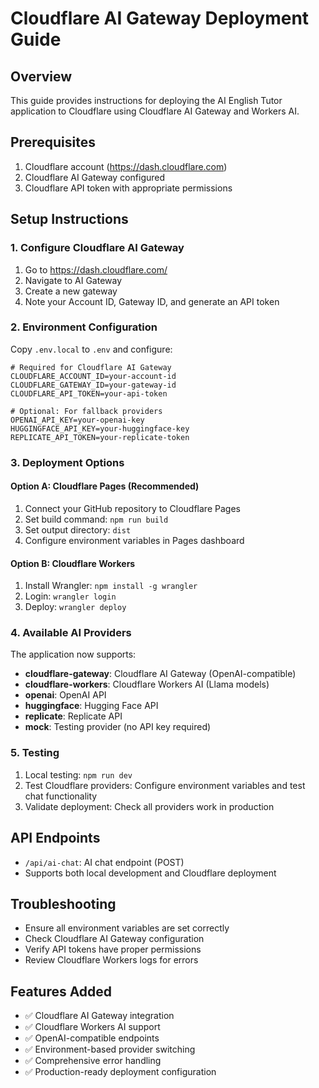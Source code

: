 # Cloudflare AI Gateway Deployment Guide

## Overview
This guide provides instructions for deploying the AI English Tutor application to Cloudflare using Cloudflare AI Gateway and Workers AI.

## Prerequisites
1. Cloudflare account (https://dash.cloudflare.com)
2. Cloudflare AI Gateway configured
3. Cloudflare API token with appropriate permissions

## Setup Instructions

### 1. Configure Cloudflare AI Gateway
1. Go to https://dash.cloudflare.com/
2. Navigate to AI Gateway
3. Create a new gateway
4. Note your Account ID, Gateway ID, and generate an API token

### 2. Environment Configuration
Copy `.env.local` to `.env` and configure:
```
# Required for Cloudflare AI Gateway
CLOUDFLARE_ACCOUNT_ID=your-account-id
CLOUDFLARE_GATEWAY_ID=your-gateway-id
CLOUDFLARE_API_TOKEN=your-api-token

# Optional: For fallback providers
OPENAI_API_KEY=your-openai-key
HUGGINGFACE_API_KEY=your-huggingface-key
REPLICATE_API_TOKEN=your-replicate-token
```

### 3. Deployment Options

#### Option A: Cloudflare Pages (Recommended)
1. Connect your GitHub repository to Cloudflare Pages
2. Set build command: `npm run build`
3. Set output directory: `dist`
4. Configure environment variables in Pages dashboard

#### Option B: Cloudflare Workers
1. Install Wrangler: `npm install -g wrangler`
2. Login: `wrangler login`
3. Deploy: `wrangler deploy`

### 4. Available AI Providers
The application now supports:
- **cloudflare-gateway**: Cloudflare AI Gateway (OpenAI-compatible)
- **cloudflare-workers**: Cloudflare Workers AI (Llama models)
- **openai**: OpenAI API
- **huggingface**: Hugging Face API
- **replicate**: Replicate API
- **mock**: Testing provider (no API key required)

### 5. Testing
1. Local testing: `npm run dev`
2. Test Cloudflare providers: Configure environment variables and test chat functionality
3. Validate deployment: Check all providers work in production

## API Endpoints
- `/api/ai-chat`: AI chat endpoint (POST)
- Supports both local development and Cloudflare deployment

## Troubleshooting
- Ensure all environment variables are set correctly
- Check Cloudflare AI Gateway configuration
- Verify API tokens have proper permissions
- Review Cloudflare Workers logs for errors

## Features Added
- ✅ Cloudflare AI Gateway integration
- ✅ Cloudflare Workers AI support
- ✅ OpenAI-compatible endpoints
- ✅ Environment-based provider switching
- ✅ Comprehensive error handling
- ✅ Production-ready deployment configuration